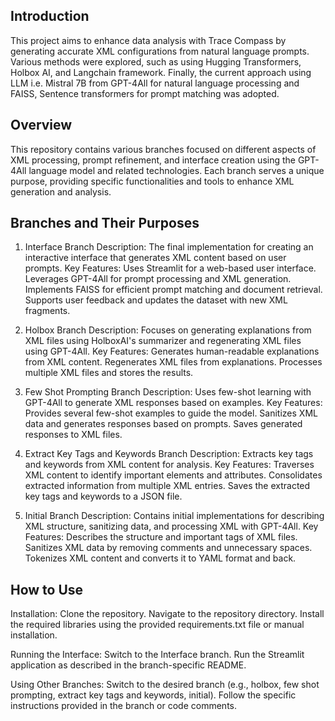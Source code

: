 ## Introduction
This project aims to enhance data analysis with Trace Compass by generating accurate XML configurations from natural language prompts. Various methods were explored, such as using Hugging Transformers, Holbox AI, and Langchain framework. Finally, the current approach using LLM i.e. Mistral 7B from GPT-4All for natural language processing and FAISS, Sentence transformers for prompt matching was adopted.

## Overview
This repository contains various branches focused on different aspects of XML processing, prompt refinement, and interface creation using the GPT-4All language model and related technologies. Each branch serves a unique purpose, providing specific functionalities and tools to enhance XML generation and analysis.

## Branches and Their Purposes

1. Interface Branch
Description: The final implementation for creating an interactive interface that generates XML content based on user prompts.
Key Features:
Uses Streamlit for a web-based user interface.
Leverages GPT-4All for prompt processing and XML generation.
Implements FAISS for efficient prompt matching and document retrieval.
Supports user feedback and updates the dataset with new XML fragments.

2. Holbox Branch
Description: Focuses on generating explanations from XML files using HolboxAI's summarizer and regenerating XML files using GPT-4All.
Key Features:
Generates human-readable explanations from XML content.
Regenerates XML files from explanations.
Processes multiple XML files and stores the results.

3. Few Shot Prompting Branch
Description: Uses few-shot learning with GPT-4All to generate XML responses based on examples.
Key Features:
Provides several few-shot examples to guide the model.
Sanitizes XML data and generates responses based on prompts.
Saves generated responses to XML files.

4. Extract Key Tags and Keywords Branch
Description: Extracts key tags and keywords from XML content for analysis.
Key Features:
Traverses XML content to identify important elements and attributes.
Consolidates extracted information from multiple XML entries.
Saves the extracted key tags and keywords to a JSON file.

5. Initial Branch
Description: Contains initial implementations for describing XML structure, sanitizing data, and processing XML with GPT-4All.
Key Features:
Describes the structure and important tags of XML files.
Sanitizes XML data by removing comments and unnecessary spaces.
Tokenizes XML content and converts it to YAML format and back.

## How to Use
Installation:
Clone the repository.
Navigate to the repository directory.
Install the required libraries using the provided requirements.txt file or manual installation.

Running the Interface:
Switch to the Interface branch.
Run the Streamlit application as described in the branch-specific README.

Using Other Branches:
Switch to the desired branch (e.g., holbox, few shot prompting, extract key tags and keywords, initial).
Follow the specific instructions provided in the branch or code comments.

